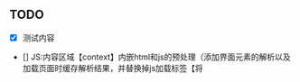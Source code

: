 ## TODO
- [x] 测试内容
- [] JS:内容区域【context】内嵌html和js的预处理（添加界面元素的解析以及加载页面时缓存解析结果，并替换掉js加载标签【将<script src=xxx>标签的内容通过ajax获取后，写入当当前URL对应的HTML的末尾，并缓存当前URL，减少各类交互，要达到的目的即一个HTML&js&css只加载一次，不再触发多余的请求】）
- [] JS:用户行为分析js编写
- [] 3 移动端可能还需要根据浏览器版本加载fastClick组件
- [] JS: 需要重新 界面布局，菜单栏样式，自定义响应式菜单，以及菜单定宽后的滚动条 参考http://themes.getbootstrap.com/preview/?theme_id=6743&show_new= slimScrollBar 


不同的字体库
http://demo.amitjakhu.com/dripicons/


可以将表格的底纹和数据行线条去除



页面隐藏和关闭要按页面事件区分开，
例如tab页签切换时的应酬 ,因为隐藏不需要清理页面的冗余元素（日期控件，tooltip（这个要隐藏））
关闭时则需要清理当前页面对应的HTML元素（不能一刀切，只能按页面上下文处理，防止出现bug）


系统组件需要进行拆分为几种类型，1.标签型，2.HTML扩展属性型，3.class样式型 但是3种都要可以直接通过JS渲染，界面渲染只是另一中形式
标签型：就是在HTML上直接写<xx-table>
属性型：就是在HTML 元素上直接扩展属性，例如<a data-toggle='tooltip' data-tooltip-title='123'>移过来看看</a>
样式型：就是在HTML 元素的样式上直接写例如<form class='init mu-form'></form>


workspaceVO中应该添加替换的HTML或者JS内容，以便上线发布时出现调试功能或者临时替换方案（但是每次发布后这些内容应该失效，防止忘记修改，需要人为指定迁移到当前版本）


boostrap 组件
https://www.cnblogs.com/landeanfen/archive/2016/06/22/5461849.html



组件开发原则，能用HTML解决的不要用js，能用js解决的不要走服务






优秀代码模版
spring security  https://blog.csdn.net/u012556150/article/details/51441480
